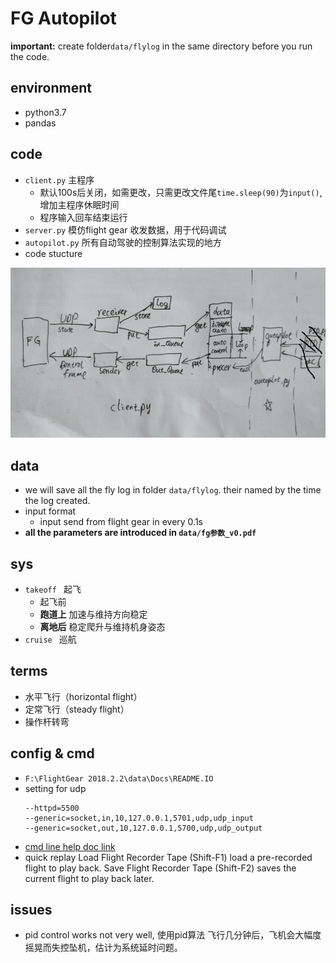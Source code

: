# FG Autopilot

**important:** create folder`data/flylog` in the same directory before you run the code.

## environment

- python3.7
- pandas 

## code

- `client.py` 主程序
    - 默认100s后关闭，如需更改，只需更改文件尾`time.sleep(90)`为`input()`,增加主程序休眠时间
    - 程序输入回车结束运行
- `server.py` 模仿flight gear 收发数据，用于代码调试
- `autopilot.py` 所有自动驾驶的控制算法实现的地方
- code stucture

![struct](doc/struct.jpg)

## data

- we will save all the fly log in folder `data/flylog`. their named by the time the log created.
- input format
    - input send from flight gear in every 0.1s
- **all the parameters are introduced in `data/fg参数_v0.pdf `**

## sys

- `takeoff ` 起飞
    - 起飞前
    - **跑道上** 加速与维持方向稳定
    - **离地后** 稳定爬升与维持机身姿态
- `cruise ` 巡航

## terms

- 水平飞行（horizontal flight）
- 定常飞行（steady flight）
- 操作杆转弯

## config & cmd

- `F:\FlightGear 2018.2.2\data\Docs\README.IO`
- setting for udp 
    ```
    --httpd=5500
    --generic=socket,in,10,127.0.0.1,5701,udp,udp_input
    --generic=socket,out,10,127.0.0.1,5700,udp,udp_output
    ```
- [cmd line help doc link](http://flightgear.sourceforge.net/getstart-en/getstart-enpa2.html)
- quick replay
    Load Flight Recorder Tape (Shift-F1) load a pre-recorded flight to play back.
    Save Flight Recorder Tape (Shift-F2) saves the current flight to play back later.

## issues
- pid control works not very well, 使用pid算法 飞行几分钟后，飞机会大幅度摇晃而失控坠机，估计为系统延时问题。